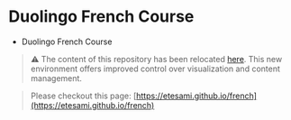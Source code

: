 # Duolingo French Course

- Duolingo French Course

> :warning: The content of this repository has been relocated [here](https://etesami.github.io/french). This new environment offers improved control over visualization and content management.

> Please checkout this page: [https://etesami.github.io/french](https://etesami.github.io/french)
